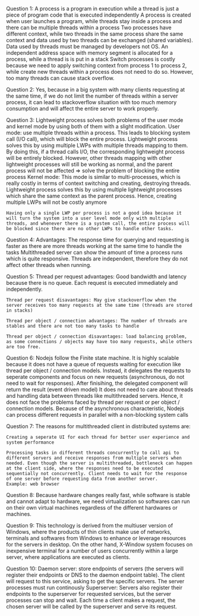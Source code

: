 Question 1: 
	A process is a program in execution while a thread is just a piece of program code that is executed independently
	A process is created when user launches a program, while threads stay inside a process and there can be multiple threads within a process
	Two processes have different context, while two threads in the same process share the same context and data used by two threads can be exchanged (shared variables). Data used by threads must be managed by developers not OS.
	An independent address space with memory segment is allocated for a process, while a thread is is put in a stack
	Switch processes is costly because we need to apply switching context from process 1 to process 2, while create new threads within a process does not need to do so. However, too many threads can cause stack overflow.

Question 2:
	Yes, because in a big system with many clients requesting at the same time, if we do not limit the number of threads within a server process, it can lead to stackoverflow situation with too much memory consumption and will affect the entire server to work properly.

Question 3:
	Lightweight process solves both problems of the user mode and kernel mode by using both of them with a slight modification.
	User mode: use multiple threads within a process. This leads to blocking system call (I/O call), which will block the entire process. Lightweight process solves this by using multiple LWPs with multiple threads mapping to them. By doing this, if a thread calls I/O, the corresponding lightweight process will be entirely blocked. However, other threads mapping with other lightweight processes will still be working as normal, and the parent process will not be affected => solve the problem of blocking the entire process
	Kernel mode: This mode is similar to multi-processes, which is really costly in terms of context switching and creating, destroying threads. Lightweight process solves this by using multiple lightweight processes which share the same context as the parent process. Hence, creating multiple LWPs will not be costly anymore

	Having only a single LWP per process is not a good idea because it will turn the system into a user level mode only with multiple threads, and whenever there is a system call, the entire process will be blocked since there are no other LWPs to handle other tasks.

Question 4: Advantages: 
	The response time for querying and requesting is faster as there are more threads working at the same time to handle the tasks
	Multithreaded server can show the amount of time a process runs which is quite responsive.
	Threads are independent, therefore they do not affect other threads when running.

Question 5: 
	Thread per request advantages: Good bandwidth and latency because there is no queue. Each request is executed immediately and independently.

	Thread per request disavantages: May give stackoverflow when the server receives too many requests at the same time (threads are stored in stacks)

	Thread per object / connection advantages: The number of threads are stables and there are not too many tasks to handle

	Thread per object / connection disavantages: load balancing problem, as some connections / objects may have too many requests, while others are too free.

Question 6: 
	Nodejs follow the Finite state machine.
	It is highly scalable because it does not have a queue of requests waiting for execution like thread per object / connection models. Instead, it delegates the requests to seperate components and focus on new requests (asynchronous, do not need to wait for responses). After finisihing, the delegated component will return the result (event driven model)
	It does not need to care about threads and handling data between threads like multithreaded servers. Hence, it does not face the problems faced by thread per request or per object / connection models.
	Because of the asynchronous characteristic, Nodejs can process different requests in parallel with a non-blocking system calls

Question 7:
	The reasons for multithreaded client in distributed systems are:

	Creating a seperate UI for each thread for better user experience and system performance

	Processing tasks in different threads concurrently to call api to different servers and receive responses from multiple servers when needed. Even though the server is multithreaded, bottleneck can happen at the client side, where the responses need to be executed sequentially not concurrently. Client needs to wait for the response of one server before requesting data from another server.
	Example: web browser

Question 8:
	Because hardware changes really fast, while software is stable and cannot adapt to hardware, we need virtualization so softwares can run on their own virtual machines regardless of the different hardwares or machines.

Question 9:
	This technology is derived from the multiuser version of Windows, where the products of thin clients make use of networks, terminals and softwares from Windows to enhance or leverage resources for the servers in desktop. On the other hand, X-Window system focuses on inexpensive terminal for a number of users concurrently within a large server, where applications are executed as clients.

Question 10:
	Daemon server: store endpoints of servers (the servers will register their endpoints or DNS to the daemon endpoint table). The client will request to this service, asking to get the specific servers. The server processes must run continously 
	Superserver: Servers also register their endpoints to the superserver for requested services, but the server processes can stop and wait. Each time a client makes a request, the chosen server will be called by the superserver and serve its request. 

